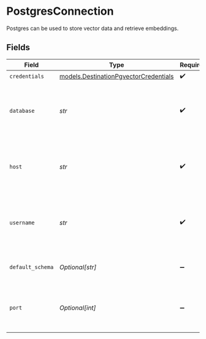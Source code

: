 # PostgresConnection

Postgres can be used to store vector data and retrieve embeddings.


## Fields

| Field                                                                                | Type                                                                                 | Required                                                                             | Description                                                                          | Example                                                                              |
| ------------------------------------------------------------------------------------ | ------------------------------------------------------------------------------------ | ------------------------------------------------------------------------------------ | ------------------------------------------------------------------------------------ | ------------------------------------------------------------------------------------ |
| `credentials`                                                                        | [models.DestinationPgvectorCredentials](../models/destinationpgvectorcredentials.md) | :heavy_check_mark:                                                                   | N/A                                                                                  |                                                                                      |
| `database`                                                                           | *str*                                                                                | :heavy_check_mark:                                                                   | Enter the name of the database that you want to sync data into                       | AIRBYTE_DATABASE                                                                     |
| `host`                                                                               | *str*                                                                                | :heavy_check_mark:                                                                   | Enter the account name you want to use to access the database.                       | AIRBYTE_ACCOUNT                                                                      |
| `username`                                                                           | *str*                                                                                | :heavy_check_mark:                                                                   | Enter the name of the user you want to use to access the database                    | AIRBYTE_USER                                                                         |
| `default_schema`                                                                     | *Optional[str]*                                                                      | :heavy_minus_sign:                                                                   | Enter the name of the default schema                                                 | AIRBYTE_SCHEMA                                                                       |
| `port`                                                                               | *Optional[int]*                                                                      | :heavy_minus_sign:                                                                   | Enter the port you want to use to access the database                                | 5432                                                                                 |